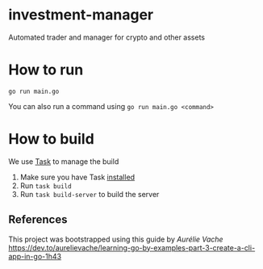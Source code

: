 # investment-manager
Automated trader and manager for crypto and other assets

# How to run

`go run main.go`

You can also run a command using `go run main.go <command>`

# How to build

We use [Task](https://taskfile.dev/#/) to manage the build

1. Make sure you have Task [installed](https://taskfile.dev/installation/)
2. Run `task build`
3. Run `task build-server` to build the server

## References
This project was bootstrapped using this guide by *Aurélie Vache*
https://dev.to/aurelievache/learning-go-by-examples-part-3-create-a-cli-app-in-go-1h43